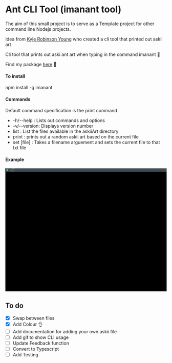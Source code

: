 # Ant CLI Tool (imanant tool)

The aim of this small project is to serve as a Template project for other command line Nodejs projects.

Idea from [Kyle Robinson Young](https://www.youtube.com/watch?v=C9xGEJ80jjs) who created a cli tool that printed out askii art

Cli tool that prints out aski ant art when typing in the command imanant :ant:

Find my package [here](https://www.npmjs.com/package/imanant) :ant:

#### To install

npm install -g imanant

#### Commands

Default command specification is the print command

-   -h/--help : Lists out commands and options
-   -v/--version: Displays version number
-   list : List the files available in the askiiArt directory
-   print : prints out a random askii art based on the current file
-   set [file] : Takes a filename arguement and sets the current file to that txt file

#### Example

![](imanant-example.gif)

## To do

-   [x] Swap between files
-   [x] Add Colour :ok_hand:
-   [ ] Add documentation for adding your own askii file
-   [ ] Add gif to show CLI usage
-   [ ] Update Feedback function
-   [ ] Convert to Typescript
-   [ ] Add Testing
